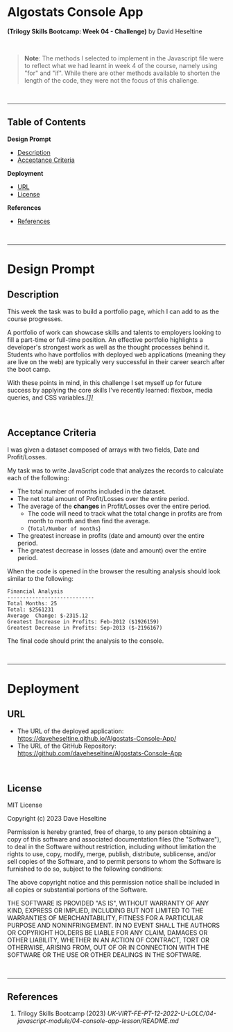 # Algostats Console App
**(Trilogy Skills Bootcamp: Week 04 - Challenge)** by David Heseltine

</br>

> **Note**: The methods I selected to implement in the Javascript file were to reflect what we had learnt in week 4 of the course, namely using "for" and "if". While there are other methods available to shorten the length of the code, they were not the focus of this challenge.

<br>

___
## Table of Contents
**Design Prompt**
* [Description](#Description)
* [Acceptance Criteria](#Acceptance-Criteria)

**Deployment**
* [URL](#URL)
* [License](#License)

**References**
* [References](#References)

</br>

___
# Design Prompt
## Description
This week the task was to build a portfolio page, which I can add to as the course progresses. 

A portfolio of work can showcase skills and talents to employers looking to fill a part-time or full-time position. An effective portfolio highlights a developer's strongest work as well as the thought processes behind it. Students who have portfolios with deployed web applications (meaning they are live on the web) are typically very successful in their career search after the boot camp. 

With these points in mind, in this challenge I set myself up for future success by applying the core skills I've recently learned: flexbox, media queries, and CSS variables.<a href="#references">*[1]*</a>

</br>

## Acceptance Criteria
I was given a dataset composed of arrays with two fields, Date and Profit/Losses.

My task was to write JavaScript code that analyzes the records to calculate each of the following:

* The total number of months included in the dataset.
* The net total amount of Profit/Losses over the entire period.
* The average of the **changes** in Profit/Losses over the entire period.
  * The code will need to track what the total change in profits are from month to month and then find the average.
  * (`Total/Number of months`)
* The greatest increase in profits (date and amount) over the entire period.
* The greatest decrease in losses (date and amount) over the entire period.

When the code is opened in the browser the resulting analysis should look similar to the following:

  ```text
  Financial Analysis
  ----------------------------
  Total Months: 25
  Total: $2561231
  Average  Change: $-2315.12
  Greatest Increase in Profits: Feb-2012 ($1926159)
  Greatest Decrease in Profits: Sep-2013 ($-2196167)
  ```

The final code should print the analysis to the console.

</br>

___
# Deployment
## URL
* The URL of the deployed application: https://daveheseltine.github.io/Algostats-Console-App/
* The URL of the GitHub Repository: https://github.com/daveheseltine/Algostats-Console-App

</br>

## License
MIT License

Copyright (c) 2023 Dave Heseltine

Permission is hereby granted, free of charge, to any person obtaining a copy
of this software and associated documentation files (the "Software"), to deal
in the Software without restriction, including without limitation the rights
to use, copy, modify, merge, publish, distribute, sublicense, and/or sell
copies of the Software, and to permit persons to whom the Software is
furnished to do so, subject to the following conditions:

The above copyright notice and this permission notice shall be included in all
copies or substantial portions of the Software.

THE SOFTWARE IS PROVIDED "AS IS", WITHOUT WARRANTY OF ANY KIND, EXPRESS OR
IMPLIED, INCLUDING BUT NOT LIMITED TO THE WARRANTIES OF MERCHANTABILITY,
FITNESS FOR A PARTICULAR PURPOSE AND NONINFRINGEMENT. IN NO EVENT SHALL THE
AUTHORS OR COPYRIGHT HOLDERS BE LIABLE FOR ANY CLAIM, DAMAGES OR OTHER
LIABILITY, WHETHER IN AN ACTION OF CONTRACT, TORT OR OTHERWISE, ARISING FROM,
OUT OF OR IN CONNECTION WITH THE SOFTWARE OR THE USE OR OTHER DEALINGS IN THE
SOFTWARE.

</br>

___
## References
1. Trilogy Skills Bootcamp (2023) *UK-VIRT-FE-PT-12-2022-U-LOLC/04-javascript-module/04-console-app-lesson/README.md*